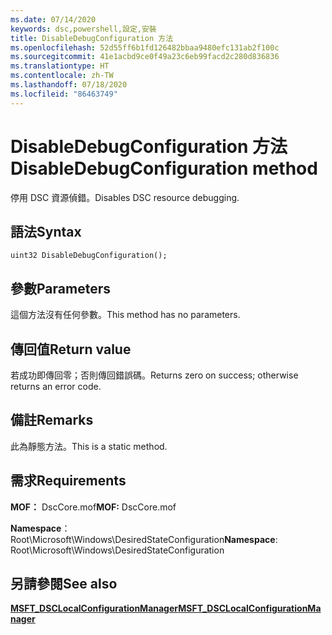 ```yaml
---
ms.date: 07/14/2020
keywords: dsc,powershell,設定,安裝
title: DisableDebugConfiguration 方法
ms.openlocfilehash: 52d55ff6b1fd126482bbaa9480efc131ab2f100c
ms.sourcegitcommit: 41e1acbd9ce0f49a23c6eb99facd2c280d836836
ms.translationtype: HT
ms.contentlocale: zh-TW
ms.lasthandoff: 07/18/2020
ms.locfileid: "86463749"
---
```

# <a name="disabledebugconfiguration-method"></a><span data-ttu-id="819d1-103">DisableDebugConfiguration 方法</span><span class="sxs-lookup"><span data-stu-id="819d1-103">DisableDebugConfiguration method</span></span>

<span data-ttu-id="819d1-104">停用 DSC 資源偵錯。</span><span class="sxs-lookup"><span data-stu-id="819d1-104">Disables DSC resource debugging.</span></span>

## <a name="syntax"></a><span data-ttu-id="819d1-105">語法</span><span class="sxs-lookup"><span data-stu-id="819d1-105">Syntax</span></span>

```mof
uint32 DisableDebugConfiguration();
```

## <a name="parameters"></a><span data-ttu-id="819d1-106">參數</span><span class="sxs-lookup"><span data-stu-id="819d1-106">Parameters</span></span>

<span data-ttu-id="819d1-107">這個方法沒有任何參數。</span><span class="sxs-lookup"><span data-stu-id="819d1-107">This method has no parameters.</span></span>

## <a name="return-value"></a><span data-ttu-id="819d1-108">傳回值</span><span class="sxs-lookup"><span data-stu-id="819d1-108">Return value</span></span>

<span data-ttu-id="819d1-109">若成功即傳回零；否則傳回錯誤碼。</span><span class="sxs-lookup"><span data-stu-id="819d1-109">Returns zero on success; otherwise returns an error code.</span></span>

## <a name="remarks"></a><span data-ttu-id="819d1-110">備註</span><span class="sxs-lookup"><span data-stu-id="819d1-110">Remarks</span></span>

<span data-ttu-id="819d1-111">此為靜態方法。</span><span class="sxs-lookup"><span data-stu-id="819d1-111">This is a static method.</span></span>

## <a name="requirements"></a><span data-ttu-id="819d1-112">需求</span><span class="sxs-lookup"><span data-stu-id="819d1-112">Requirements</span></span>

<span data-ttu-id="819d1-113">**MOF：** DscCore.mof</span><span class="sxs-lookup"><span data-stu-id="819d1-113">**MOF:** DscCore.mof</span></span>

<span data-ttu-id="819d1-114">**Namespace**：Root\Microsoft\Windows\DesiredStateConfiguration</span><span class="sxs-lookup"><span data-stu-id="819d1-114">**Namespace**: Root\Microsoft\Windows\DesiredStateConfiguration</span></span>

## <a name="see-also"></a><span data-ttu-id="819d1-115">另請參閱</span><span class="sxs-lookup"><span data-stu-id="819d1-115">See also</span></span>

[<span data-ttu-id="819d1-116">**MSFT_DSCLocalConfigurationManager**</span><span class="sxs-lookup"><span data-stu-id="819d1-116">**MSFT_DSCLocalConfigurationManager**</span></span>](msft-dsclocalconfigurationmanager.md)
